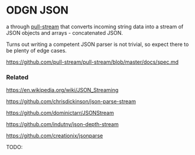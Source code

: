 # ODGN JSON

a through [pull-stream](https://pull-stream.github.io/) that converts incoming string data into a stream of JSON objects and arrays - concatenated JSON.

Turns out writing a competent JSON parser is not trivial, so expect there to be plenty of edge cases.

https://github.com/pull-stream/pull-stream/blob/master/docs/spec.md


### Related

https://en.wikipedia.org/wiki/JSON_Streaming

https://github.com/chrisdickinson/json-parse-stream

https://github.com/dominictarr/JSONStream

https://github.com/indutny/json-depth-stream

https://github.com/creationix/jsonparse

TODO:

